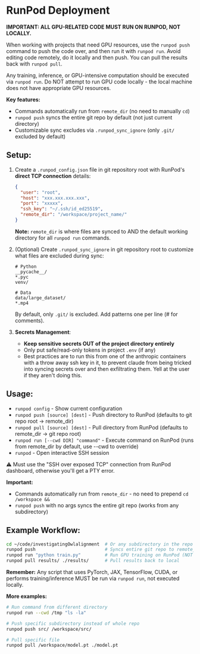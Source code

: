 # RunPod Deployment

**IMPORTANT: ALL GPU-RELATED CODE MUST RUN ON RUNPOD, NOT LOCALLY.**

When working with projects that need GPU resources, use the `runpod push` command
to push the code over, and then run it with `runpod run`. Avoid editing code remotely, do it
locally and then push. You can pull the results back with `runpod pull`.

Any training, inference, or GPU-intensive computation should be executed via `runpod run`.
Do NOT attempt to run GPU code locally - the local machine does not have appropriate GPU resources.

**Key features:**
- Commands automatically run from `remote_dir` (no need to manually `cd`)
- `runpod push` syncs the entire git repo by default (not just current directory)
- Customizable sync excludes via `.runpod_sync_ignore` (only `.git/` excluded by default)

## Setup:
1. Create a `.runpod_config.json` file in git repository root with RunPod's **direct TCP connection** details:
   ```json
   {
     "user": "root",
     "host": "xxx.xxx.xxx.xxx",
     "port": "xxxxx",
     "ssh_key": "~/.ssh/id_ed25519",
     "remote_dir": "/workspace/project_name/"
   }
   ```

   **Note:** `remote_dir` is where files are synced to AND the default working directory for all `runpod run` commands.

2. (Optional) Create `.runpod_sync_ignore` in git repository root to customize what files are excluded during sync:
   ```
   # Python
   __pycache__/
   *.pyc
   venv/

   # Data
   data/large_dataset/
   *.mp4
   ```

   By default, only `.git/` is excluded. Add patterns one per line (# for comments).

3. **Secrets Management**:
   - **Keep sensitive secrets OUT of the project directory entirely**
   - Only put safe/read-only tokens in project `.env` (if any)
   - Best practices are to run this from one of the anthropic containers with a throw away ssh key in it, to prevent claude from being tricked into syncing secrets over and then exfiltrating them. Yell at the user if they aren't doing this.

## Usage:
- `runpod config` - Show current configuration
- `runpod push [source] [dest]` - Push directory to RunPod (defaults to git repo root → remote_dir)
- `runpod pull [source] [dest]` - Pull directory from RunPod (defaults to remote_dir → git repo root)
- `runpod run [--cwd DIR] "command"` - Execute command on RunPod (runs from remote_dir by default, use --cwd to override)
- `runpod` - Open interactive SSH session

⚠️ Must use the "SSH over exposed TCP" connection from RunPod dashboard, otherwise you'll get a PTY error.

**Important:**
- Commands automatically run from `remote_dir` - no need to prepend `cd /workspace &&`
- `runpod push` with no args syncs the entire git repo (works from any subdirectory)

## Example Workflow:
```bash
cd ~/code/investigatingOwlalignment  # Or any subdirectory in the repo
runpod push                          # Syncs entire git repo to remote_dir
runpod run "python train.py"         # Run GPU training on RunPod (NOT locally!)
runpod pull results/ ./results/      # Pull results back to local
```

**Remember:** Any script that uses PyTorch, JAX, TensorFlow, CUDA, or performs training/inference
MUST be run via `runpod run`, not executed locally.

**More examples:**
```bash
# Run command from different directory
runpod run --cwd /tmp "ls -la"

# Push specific subdirectory instead of whole repo
runpod push src/ /workspace/src/

# Pull specific file
runpod pull /workspace/model.pt ./model.pt
```
